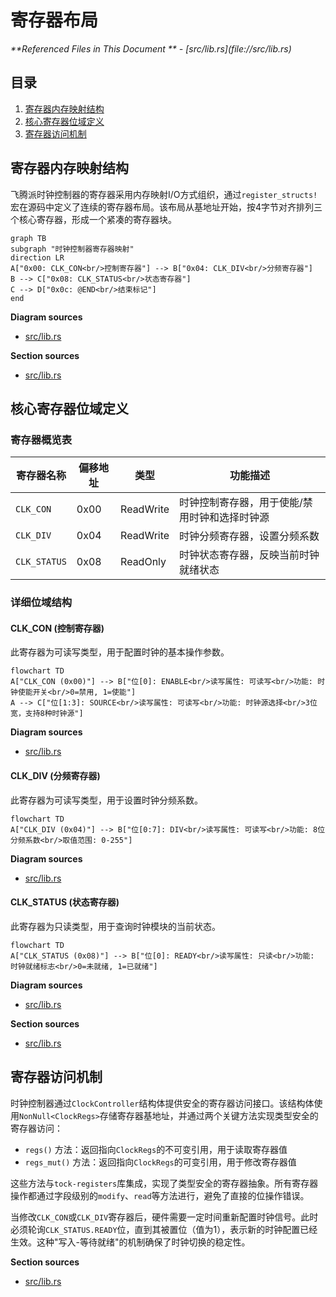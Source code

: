 # 寄存器布局

<cite>
**Referenced Files in This Document **  
- [src/lib.rs](file://src/lib.rs)
</cite>

## 目录
1. [寄存器内存映射结构](#寄存器内存映射结构)
2. [核心寄存器位域定义](#核心寄存器位域定义)
3. [寄存器访问机制](#寄存器访问机制)

## 寄存器内存映射结构

飞腾派时钟控制器的寄存器采用内存映射I/O方式组织，通过`register_structs!`宏在源码中定义了连续的寄存器布局。该布局从基地址开始，按4字节对齐排列三个核心寄存器，形成一个紧凑的寄存器块。

```mermaid
graph TB
subgraph "时钟控制器寄存器映射"
direction LR
A["0x00: CLK_CON<br/>控制寄存器"] --> B["0x04: CLK_DIV<br/>分频寄存器"]
B --> C["0x08: CLK_STATUS<br/>状态寄存器"]
C --> D["0x0c: @END<br/>结束标记"]
end
```

**Diagram sources**
- [src/lib.rs](file://src/lib.rs#L9-L16)

**Section sources**
- [src/lib.rs](file://src/lib.rs#L9-L16)

## 核心寄存器位域定义

### 寄存器概览表

| 寄存器名称 | 偏移地址 | 类型 | 功能描述 |
|----------|---------|------|---------|
| `CLK_CON` | 0x00 | ReadWrite<u32> | 时钟控制寄存器，用于使能/禁用时钟和选择时钟源 |
| `CLK_DIV` | 0x04 | ReadWrite<u32> | 时钟分频寄存器，设置分频系数 |
| `CLK_STATUS` | 0x08 | ReadOnly<u32> | 时钟状态寄存器，反映当前时钟就绪状态 |

### 详细位域结构

#### CLK_CON (控制寄存器)
此寄存器为可读写类型，用于配置时钟的基本操作参数。

```mermaid
flowchart TD
A["CLK_CON (0x00)"] --> B["位[0]: ENABLE<br/>读写属性: 可读写<br/>功能: 时钟使能开关<br/>0=禁用, 1=使能"]
A --> C["位[1:3]: SOURCE<br/>读写属性: 可读写<br/>功能: 时钟源选择<br/>3位宽，支持8种时钟源"]
```

**Diagram sources**
- [src/lib.rs](file://src/lib.rs#L18-L22)

#### CLK_DIV (分频寄存器)
此寄存器为可读写类型，用于设置时钟分频系数。

```mermaid
flowchart TD
A["CLK_DIV (0x04)"] --> B["位[0:7]: DIV<br/>读写属性: 可读写<br/>功能: 8位分频系数<br/>取值范围: 0-255"]
```

**Diagram sources**
- [src/lib.rs](file://src/lib.rs#L23-L25)

#### CLK_STATUS (状态寄存器)
此寄存器为只读类型，用于查询时钟模块的当前状态。

```mermaid
flowchart TD
A["CLK_STATUS (0x08)"] --> B["位[0]: READY<br/>读写属性: 只读<br/>功能: 时钟就绪标志<br/>0=未就绪, 1=已就绪"]
```

**Diagram sources**
- [src/lib.rs](file://src/lib.rs#L26-L28)

**Section sources**
- [src/lib.rs](file://src/lib.rs#L18-L28)

## 寄存器访问机制

时钟控制器通过`ClockController`结构体提供安全的寄存器访问接口。该结构体使用`NonNull<ClockRegs>`存储寄存器基地址，并通过两个关键方法实现类型安全的寄存器访问：

- `regs()` 方法：返回指向`ClockRegs`的不可变引用，用于读取寄存器值
- `regs_mut()` 方法：返回指向`ClockRegs`的可变引用，用于修改寄存器值

这些方法与`tock-registers`库集成，实现了类型安全的寄存器抽象。所有寄存器操作都通过字段级别的`modify`、`read`等方法进行，避免了直接的位操作错误。

当修改`CLK_CON`或`CLK_DIV`寄存器后，硬件需要一定时间重新配置时钟信号。此时必须轮询`CLK_STATUS.READY`位，直到其被置位（值为1），表示新的时钟配置已经生效。这种"写入-等待就绪"的机制确保了时钟切换的稳定性。

**Section sources**
- [src/lib.rs](file://src/lib.rs#L38-L150)